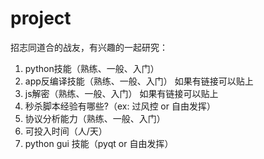 # project
招志同道合的战友，有兴趣的一起研究：
1. python技能（熟练、一般、入门）
2. app反编译技能（熟练、一般、入门） 如果有链接可以贴上
3. js解密（熟练、一般、入门） 如果有链接可以贴上
4. 秒杀脚本经验有哪些?（ex: 过风控 or 自由发挥）
5. 协议分析能力（熟练、一般、入门）
6. 可投入时间（人/天）
7. python gui 技能（pyqt or 自由发挥）
